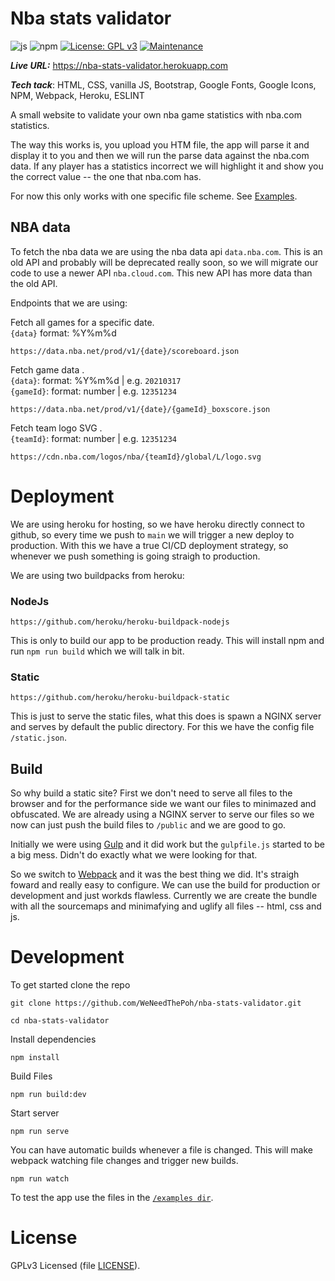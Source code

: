 # Nba stats validator
![js](https://img.shields.io/badge/JavaScript-ECMAScript%202020-blue) ![npm](https://img.shields.io/badge/npm-7.6.3-blue) [![License: GPL v3](https://img.shields.io/badge/License-GPLv3-blue.svg)](https://www.gnu.org/licenses/gpl-3.0) [![Maintenance](https://img.shields.io/badge/Maintained%3F-yes-green.svg)](https://GitHub.com/Naereen/StrapDown.js/graphs/commit-activity)


***Live URL:*** https://nba-stats-validator.herokuapp.com  

***Tech tack***: HTML, CSS, vanilla JS, Bootstrap, Google Fonts, Google Icons, NPM, Webpack, Heroku, ESLINT

A small website to validate your own nba game statistics with nba.com statistics.

The way this works is, you upload you HTM file, the app will parse it and display it to you and then we will run the parse data against the nba.com data. If any player has a statistics incorrect we will highlight it and show you the correct value -- the one that nba.com has.

For now this only works with one specific file scheme. See [Examples](examples/).

## NBA data

To fetch the nba data we are using the nba data api `data.nba.com`. This is an old API and probably will be deprecated really soon, so we will migrate our code to use a newer API `nba.cloud.com`. This new API has more data than the old API.

Endpoints that we are using:

Fetch all games for a specific date.  
`{data}` format: %Y%m%d
```
https://data.nba.net/prod/v1/{date}/scoreboard.json
```

Fetch game data .  
`{data}`: format: %Y%m%d | e.g. `20210317`  
`{gameId}`: format: number | e.g. `12351234`
```
https://data.nba.net/prod/v1/{date}/{gameId}_boxscore.json
```

Fetch team logo SVG .  
`{teamId}`: format: number | e.g. `12351234`
```
https://cdn.nba.com/logos/nba/{teamId}/global/L/logo.svg
```

# Deployment

We are using heroku for hosting, so we have heroku directly connect to github, so every time we push to `main` we will trigger a new deploy to production. With this we have a true CI/CD deployment strategy, so whenever we push something is going straigh to production.

We are using two buildpacks from heroku:

### NodeJs  
```
https://github.com/heroku/heroku-buildpack-nodejs
```
This is only to build our app to be production ready. This will install npm and run `npm run build` which we will talk in bit.

### Static
```
https://github.com/heroku/heroku-buildpack-static
```

This is just to serve the static files, what this does is spawn a NGINX server and serves by default the public directory. For this we have the config file `/static.json`.

## Build

So why build a static site? First we don't need to serve all files to the browser and for the performance side we want our files to minimazed and obfuscated. We are already using a NGINX server to serve our files so we now can just push the build files to `/public` and we are good to go.

Initially we were using [Gulp](gulpjs.com) and it did work but the `gulpfile.js` started to be a big mess. Didn't do exactly what we were looking for that.

So we switch to [Webpack](https://webpack.js.org/) and it was the best thing we did. It's straigh foward and really easy to configure. We can use the build for production or development and just workds flawless.
Currently we are create the bundle with all the sourcemaps and minimafying and uglify all files -- html, css and js.

# Development

To get started clone the repo
```
git clone https://github.com/WeNeedThePoh/nba-stats-validator.git

cd nba-stats-validator
```

Install dependencies
```
npm install
```

Build Files
```
npm run build:dev
```

Start server
```
npm run serve
```

You can have automatic builds whenever a file is changed. This will make webpack watching file changes and trigger new builds.
```
npm run watch
```

To test the app use the files in the [`/examples dir`]('examples/').

# License

GPLv3 Licensed (file [LICENSE](LICENSE)).
